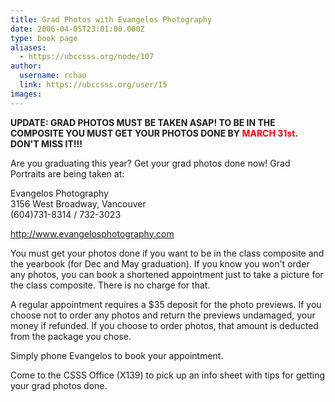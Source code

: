 ```yaml
---
title: Grad Photos with Evangelos Photography 
date: 2006-04-05T23:01:00.000Z
type: book page
aliases:
  - https://ubccsss.org/node/107
author:
  username: rchao
  link: https://ubccsss.org/user/15
images:
---
```


<div class="field field-name-body field-type-text-with-summary field-label-hidden"><div class="field-items"><div class="field-item even"><p><b>UPDATE: GRAD PHOTOS MUST BE TAKEN ASAP!  TO BE IN THE COMPOSITE YOU MUST GET YOUR PHOTOS DONE BY <font color="red">MARCH 31st</font>. DON&apos;T MISS IT!!! </b></p>
<p>Are you graduating this year?  Get your grad photos done now!  Grad Portraits are being taken at:</p>
<p>Evangelos Photography<br>
3156 West Broadway, Vancouver<br>
(604)731-8314 / 732-3023</p>
<p><a href="http://www.evangelosphotography.com">http://www.evangelosphotography.com</a></p>
<p>You must get your photos done if you want to be in the class composite and the yearbook (for Dec and May graduation).  If you know you won&apos;t order any photos, you can book a shortened appointment just to take a picture for the class composite.  There is no charge for that.</p>
<p>A regular appointment requires a $35 deposit for the photo previews.  If you choose not to order any photos and return the previews undamaged, your money if refunded.  If you choose to order photos, that amount is deducted from the package you chose.</p>
<p>Simply phone Evangelos to book your appointment.</p>
<p>Come to the CSSS Office (X139) to pick up an info sheet with tips for getting your grad photos done.</p>
</div></div></div>    <footer>
          </footer>